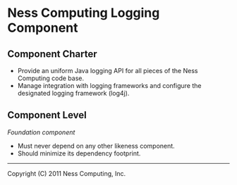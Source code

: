 Ness Computing Logging Component
================================

Component Charter
-----------------

* Provide an uniform Java logging API for all pieces of the Ness Computing code base.
* Manage integration with logging frameworks and configure the designated logging framework (log4j).

Component Level
---------------

*Foundation component*

* Must never depend on any other likeness component.
* Should minimize its dependency footprint.

----
Copyright (C) 2011 Ness Computing, Inc.
